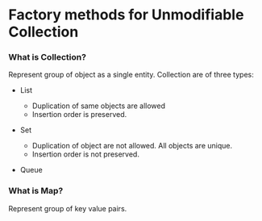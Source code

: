 # Factory methods for Unmodifiable Collection

### What is Collection?
Represent group of object as a single entity. Collection are of three types:
- List 
    - Duplication of same objects are allowed 
    - Insertion order is preserved.
    
- Set
    - Duplication of object are not allowed. All objects are unique.
    - Insertion order is not preserved.
- Queue

### What is Map?
Represent group of key value pairs. 